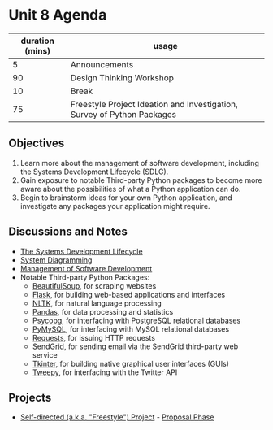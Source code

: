 # Unit 8 Agenda

duration (mins) | usage
--- | ---
5 | Announcements
90 | Design Thinking Workshop
10 | Break
75 | Freestyle Project Ideation and Investigation, Survey of Python Packages

## Objectives

  1. Learn more about the management of software development, including the Systems Development Lifecycle (SDLC).
  2. Gain exposure to notable Third-party Python packages to become more aware about the possibilities of what a Python application can do.
  3. Begin to brainstorm ideas for your own Python application, and investigate any packages your application might require.

## Discussions and Notes
  + [The Systems Development Lifecycle](/notes/information-systems/development-lifecycle.md)
  + [System Diagramming](/notes/information-systems/diagramming.md)
  + [Management of Software Development](/notes/software/management.md)
  + Notable Third-party Python Packages:
    + [BeautifulSoup](/notes/programming-languages/python/packages/beautifulsoup.md), for scraping websites
    + [Flask](/notes/programming-languages/python/packages/flask.md), for building web-based applications and interfaces
    + [NLTK](/notes/programming-languages/python/packages/nltk.md), for natural language processing
    + [Pandas](/notes/programming-languages/python/packages/pandas.md), for data processing and statistics
    + [Psycopg](/notes/programming-languages/python/packages/psycopg.md), for interfacing with PostgreSQL relational databases
    + [PyMySQL](/notes/programming-languages/python/packages/pymysql.md), for interfacing with MySQL relational databases
    + [Requests](/notes/programming-languages/python/packages/requests.md), for issuing HTTP requests
    + [SendGrid](/notes/programming-languages/python/packages/sendgrid.md), for sending email via the SendGrid third-party web service
    + [Tkinter](/notes/programming-languages/python/packages/tkinter.md), for building native graphical user interfaces (GUIs)
    + [Tweepy](/notes/programming-languages/python/packages/tweepy.md), for interfacing with the Twitter API

## Projects

  + [Self-directed (a.k.a. "Freestyle") Project](/projects/freestyle/project.md) - [Proposal Phase](/projects/freestyle/proposal.md)
